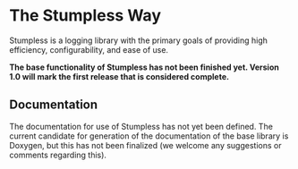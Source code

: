 # The Stumpless Way

Stumpless is a logging library with the primary goals of providing high efficiency,
configurability, and ease of use.

__The base functionality of Stumpless has not been finished yet. Version 1.0 will mark
the first release that is considered complete.__

## Documentation

The documentation for use of Stumpless has not yet been defined. The current candidate
for generation of the documentation of the base library is Doxygen, but this has not
been finalized (we welcome any suggestions or comments regarding this).
